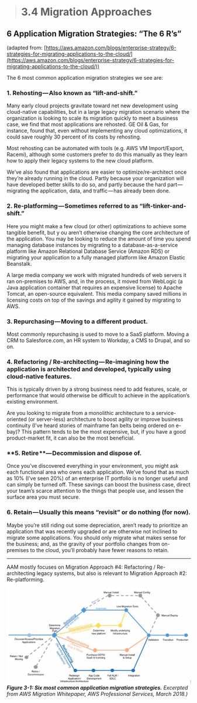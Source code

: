 > # **3.4** Migration Approaches

## 6 Application Migration Strategies: “The 6 R’s”

(adapted from: [https://aws.amazon.com/blogs/enterprise-strategy/6-strategies-for-migrating-applications-to-the-cloud/](https://aws.amazon.com/blogs/enterprise-strategy/6-strategies-for-migrating-applications-to-the-cloud/))

The 6 most common application migration strategies we see are:

### **1. Rehosting** — Also known as “lift-and-shift.”

Many early cloud projects gravitate toward net new development using cloud-native capabilities, but in a large legacy migration scenario where the organization is looking to scale its migration quickly to meet a business case, we find that most applications are rehosted. GE Oil & Gas, for instance, found that, even without implementing any cloud optimizations, it could save roughly 30 percent of its costs by rehosting.

Most rehosting can be automated with tools (e.g. AWS VM Import/Export, Racemi), although some customers prefer to do this manually as they learn how to apply their legacy systems to the new cloud platform.

We’ve also found that applications are easier to optimize/re-architect once they’re already running in the cloud. Partly because your organization will have developed better skills to do so, and partly because the hard part — migrating the application, data, and traffic — has already been done.

### **2. Re-platforming** — Sometimes referred to as “lift-tinker-and-shift.”

Here you might make a few cloud (or other) optimizations to achieve some tangible benefit, but y  ou aren’t otherwise changing the core architecture of the application. You may be looking to reduce the amount of time you spend managing database instances by migrating to a database-as-a-service platform like Amazon Relational Database Service (Amazon RDS) or migrating your application to a fully managed platform like Amazon Elastic Beanstalk.

A large media company we work with migrated hundreds of web servers it ran on-premises to AWS, and, in the process, it moved from WebLogic (a Java application container that requires an expensive license) to Apache Tomcat, an open-source equivalent. This media company saved millions in licensing costs on top of the savings and agility it gained by migrating to AWS.


### **3. Repurchasing** — Moving to a different product.

Most commonly repurchasing is used to move to a SaaS platform. Moving a CRM to Salesforce.com, an HR system to Workday, a CMS to Drupal, and so on.

### **4. Refactoring / Re-architecting** — Re-imagining how the application is architected and developed, typically using cloud-native features.

This is typically driven by a strong business need to add features, scale, or performance that would otherwise be difficult to achieve in the application’s existing environment.

Are you looking to migrate from a monolithic architecture to a service-oriented (or server-less) architecture to boost agility or improve business continuity (I’ve heard stories of mainframe fan belts being ordered on e-bay)? This pattern tends to be the most expensive, but, if you have a good product-market fit, it can also be the most beneficial.

### **5. Retire **— Decommission and dispose of.

Once you’ve discovered everything in your environment, you might ask each functional area who owns each application. We’ve found that as much as 10% (I’ve seen 20%) of an enterprise IT portfolio is no longer useful and can simply be turned off. These savings can boost the business case, direct your team’s scarce attention to the things that people use, and lessen the surface area you must secure.

### **6. Retain** — Usually this means “revisit” or do nothing (for now).

Maybe you’re still riding out some depreciation, aren’t ready to prioritize an application that was recently upgraded or are otherwise not inclined to migrate some applications. You should only migrate what makes sense for the business; and, as the gravity of your portfolio changes from on-premises to the cloud, you’ll probably have fewer reasons to retain.

---

AAM mostly focuses on Migration Approach #4: Refactoring / Re-architecting legacy systems, but also is relevant to Migration Approach #2: Re-platforming.


_![fig 3-1](images/3-1.png)_
_**Figure 3-1: Six most common application migration strategies.** Excerpted from AWS Migration Whitepaper, AWS Professional Services, March 2018.)_